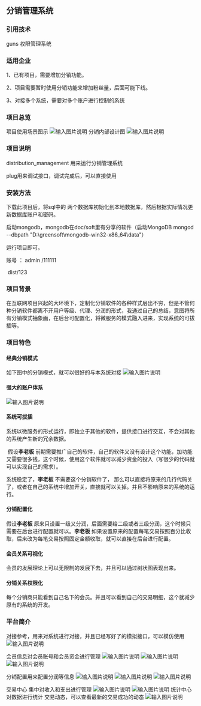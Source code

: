 ## 分销管理系统

###  引用技术

  guns 权限管理系统

### 适用企业

1、已有项目，需要增加分销功能。

2、项目需要暂时使用分销功能来增加粉丝量，后面可能下线。

3、对接多个系统，需要对多个账户进行控制的系统

### 项目总览
项目使用场景图示
 ![输入图片说明](https://gitee.com/uploads/images/2018/0609/190905_38816529_1497609.png "分销场景.png")
分销内部设计图
![输入图片说明](https://gitee.com/uploads/images/2018/0510/085941_47511fa1_1497609.png "未命名文件.png")

### 项目说明

distribution_management  用来运行分销管理系统

plug用来调试接口，调试完成后，可以直接使用

### 安装方法

下载此项目后，将sql中的 两个数据库初始化到本地数据库，然后根据实际情况更新数据库账户和密码。

启动mongodb，mongodb在doc/soft里有分享的软件（启动MongoDB  mongod --dbpath  "D:\greensoft\mongodb-win32-x86_64\data"）

运行项目即可。

账号 ： admin /111111

​          dist/123

###  项目背景

在互联网项目兴起的大环境下，定制化分销软件的各种样式层出不穷，但是不管何种分销软件都离不开用户等级、代理、分润的形式，我通过自己的总结，意图将所有分销模式抽象画，在后台可配置化，将微服务的模式融入进来，实现系统的可拔插等。



### 项目特色

####  经典分销模式
如下图中的分销模式，就可以很好的与本系统对接
![输入图片说明](https://gitee.com/uploads/images/2018/0503/203047_afd028a5_1497609.png "未命名文件.png")

#### 强大的账户体系
![输入图片说明](https://gitee.com/uploads/images/2018/0530/161429_4728a749_1497609.png "账户系统 (1).png")

#### 系统可拔插

​      系统以微服务的形式运行，即独立于其他的软件，提供接口进行交互，不会对其他的系统产生新的冗余数据。

​      假设**李老板** 前期需要推广自己的软件，自己的软件又没有设计这个功能，加功能又需要很多钱，这个时候，使用这个软件就可以减少资金的投入（写很少的代码就可以实现自己的需求）。

  系统稳定了，**李老板** 不需要这个分销软件了， 那么可以直接将原来的几行代码关了，或者在自己的系统中增加开关，直接就可以关掉。并且不影响原来的系统的运行。

####  分销配置化

  假设**李老板**  原来只设置一级又分润，后面需要给二级或者三级分润，这个时候只需要在后台进行配置就可以。**李老板** 如果设置原来的配置每笔交易按照百分比收取，后来改为每笔交易按照固定金额收取，就可以直接在后台进行配置。

#### 会员关系可视化

  会员的发展理论上可以无限制的发展下去，并且可以通过树状图表现出来。

#### 分销关系权限化

每个分销商只能看到自己名下的会员。并且可以看到自己的交易明细，这个就减少原有的系统的开发。

### 平台简介
对接参考，用来对系统进行对接，并且已经写好了的模拟接口，可以模仿使用
![输入图片说明](https://gitee.com/uploads/images/2018/0531/232723_3195cc5d_1497609.jpeg "1.jpg")

会员信息对会员账号和会员资金进行管理
![输入图片说明](https://gitee.com/uploads/images/2018/0531/232930_a2b39ed8_1497609.jpeg "2.jpg")
![输入图片说明](https://gitee.com/uploads/images/2018/0531/233008_65b79616_1497609.jpeg "3.jpg")
![输入图片说明](https://gitee.com/uploads/images/2018/0531/233016_a1f5825b_1497609.jpeg "4.jpg")

分销配置用来配置分润等信息
![输入图片说明](https://gitee.com/uploads/images/2018/0531/233057_0ec35361_1497609.jpeg "5.jpg")
![输入图片说明](https://gitee.com/uploads/images/2018/0531/233120_47801737_1497609.jpeg "6.jpg")
![输入图片说明](https://gitee.com/uploads/images/2018/0531/233110_36d91f83_1497609.jpeg "7.jpg")

交易中心 集中对收入和支出进行管理
![输入图片说明](https://gitee.com/uploads/images/2018/0531/233149_4a1d658e_1497609.jpeg "8.jpg")
![输入图片说明](https://gitee.com/uploads/images/2018/0531/233201_d8fb5542_1497609.jpeg "9.jpg")
统计中心 对数据进行统计
交易动态，可以查看最新的交易成功的动态
![输入图片说明](https://gitee.com/uploads/images/2018/0609/143627_87c48977_1497609.jpeg "111.jpg")